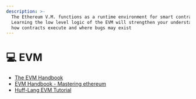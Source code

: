 ```yaml
---
description: >-
  The Ethereum V.M. functions as a runtime environment for smart contracts.
  Learning the low level logic of the EVM will strengthen your understanding of
  how contracts execute and where bugs may exist
---
```


# 💻 EVM

* [The EVM Handbook](https://noxx3xxon.notion.site/The-EVM-Handbook-bb38e175cc404111a391907c4975426d)
* [EVM Handbook - Mastering ethereum](https://cypherpunks-core.github.io/ethereumbook/)
* [Huff-Lang EVM Tutorial](https://docs.huff.sh/tutorial/evm-basics/)
